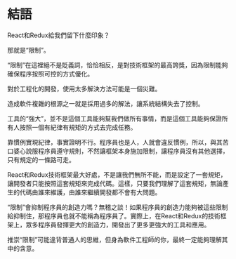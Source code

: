 # 結語

React和Redux給我們留下什麼印象？

那就是“限制”。

“限制”在這裡絕不是貶義詞，恰恰相反，是對技術框架的最高誇獎，因為限制能夠確保程序按照可控的方式優化。

對於工程化的開發，使用太多解決方法可能是一個災難。

造成軟件複雜的根源之一就是採用過多的解法，讓系統結構失去了控制。

工具的“強大”，並不是這個工具能夠幫我們做所有事情，而是這個工具能夠保證所有人按照一個有紀律有規矩的方式去完成任務。

靠慣例實現紀律，事實證明不行。程序員也是人，人就會違反慣例，所以，與其苦口婆心說服程序員遵守規則，不然讓框架本身施加限制，讓程序員沒有其他選擇，只有規定的一條路可走。

React和Redux技術框架最大好處，不是讓我們無所不能，而是設定了一套規矩，讓開發者只能按照這套規矩來完成代碼。這樣，只要我們理解了這套規矩，無論產生的代碼由誰來維護，由誰來繼續開發都不會有大問題。

“限制”會抑制程序員的創造力嗎？無稽之談！如果程序員的創造力能夠被這些限制給抑制住，那程序員也就不能稱為程序員了。實際上，在React和Redux的技術框架上，眾多程序員發揮更大的創造力，開發出了更多更強大的工具和應用。

推崇“限制”可能違背普通人的思維，但身為軟件工程師的你，最終一定能夠理解其中的含意。